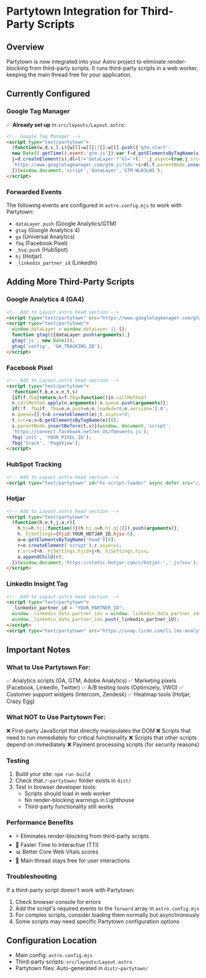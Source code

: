 # Partytown Integration for Third-Party Scripts

## Overview
Partytown is now integrated into your Astro project to eliminate render-blocking from third-party scripts. It runs third-party scripts in a web worker, keeping the main thread free for your application.

## Currently Configured

### Google Tag Manager
✅ **Already set up** in `src/layouts/Layout.astro`:
```html
<!-- Google Tag Manager -->
<script type="text/partytown">
  (function(w,d,s,l,i){w[l]=w[l]||[];w[l].push({'gtm.start':
  new Date().getTime(),event:'gtm.js'});var f=d.getElementsByTagName(s)[0],
  j=d.createElement(s),dl=l!='dataLayer'?'&l='+l:'';j.async=true;j.src=
  'https://www.googletagmanager.com/gtm.js?id='+i+dl;f.parentNode.insertBefore(j,f);
  })(window,document,'script','dataLayer','GTM-WLB3LWS');
</script>
```

### Forwarded Events
The following events are configured in `astro.config.mjs` to work with Partytown:
- `dataLayer.push` (Google Analytics/GTM)
- `gtag` (Google Analytics 4)
- `ga` (Universal Analytics)
- `fbq` (Facebook Pixel)
- `_hsq.push` (HubSpot)
- `hj` (Hotjar)
- `_linkedin_partner_id` (LinkedIn)

## Adding More Third-Party Scripts

### Google Analytics 4 (GA4)
```html
<!-- Add to Layout.astro head section -->
<script type="text/partytown" src="https://www.googletagmanager.com/gtag/js?id=GA_TRACKING_ID"></script>
<script type="text/partytown">
  window.dataLayer = window.dataLayer || [];
  function gtag(){dataLayer.push(arguments);}
  gtag('js', new Date());
  gtag('config', 'GA_TRACKING_ID');
</script>
```

### Facebook Pixel
```html
<!-- Add to Layout.astro head section -->
<script type="text/partytown">
  !function(f,b,e,v,n,t,s)
  {if(f.fbq)return;n=f.fbq=function(){n.callMethod?
  n.callMethod.apply(n,arguments):n.queue.push(arguments)};
  if(!f._fbq)f._fbq=n;n.push=n;n.loaded=!0;n.version='2.0';
  n.queue=[];t=b.createElement(e);t.async=!0;
  t.src=v;s=b.getElementsByTagName(e)[0];
  s.parentNode.insertBefore(t,s)}(window, document,'script',
  'https://connect.facebook.net/en_US/fbevents.js');
  fbq('init', 'YOUR_PIXEL_ID');
  fbq('track', 'PageView');
</script>
```

### HubSpot Tracking
```html
<!-- Add to Layout.astro head section -->
<script type="text/partytown" id="hs-script-loader" async defer src="//js.hs-scripts.com/YOUR_HUB_ID.js"></script>
```

### Hotjar
```html
<!-- Add to Layout.astro head section -->
<script type="text/partytown">
  (function(h,o,t,j,a,r){
    h.hj=h.hj||function(){(h.hj.q=h.hj.q||[]).push(arguments)};
    h._hjSettings={hjid:YOUR_HOTJAR_ID,hjsv:6};
    a=o.getElementsByTagName('head')[0];
    r=o.createElement('script');r.async=1;
    r.src=t+h._hjSettings.hjid+j+h._hjSettings.hjsv;
    a.appendChild(r);
  })(window,document,'https://static.hotjar.com/c/hotjar-','.js?sv=');
</script>
```

### LinkedIn Insight Tag
```html
<!-- Add to Layout.astro head section -->
<script type="text/partytown">
  _linkedin_partner_id = "YOUR_PARTNER_ID";
  window._linkedin_data_partner_ids = window._linkedin_data_partner_ids || [];
  window._linkedin_data_partner_ids.push(_linkedin_partner_id);
</script>
<script type="text/partytown" src="https://snap.licdn.com/li.lms-analytics/insight.min.js"></script>
```

## Important Notes

### What to Use Partytown For:
✅ Analytics scripts (GA, GTM, Adobe Analytics)
✅ Marketing pixels (Facebook, LinkedIn, Twitter)
✅ A/B testing tools (Optimizely, VWO)
✅ Customer support widgets (Intercom, Zendesk)
✅ Heatmap tools (Hotjar, Crazy Egg)

### What NOT to Use Partytown For:
❌ First-party JavaScript that directly manipulates the DOM
❌ Scripts that need to run immediately for critical functionality
❌ Scripts that other scripts depend on immediately
❌ Payment processing scripts (for security reasons)

### Testing
1. Build your site: `npm run build`
2. Check that `/~partytown/` folder exists in `dist/`
3. Test in browser developer tools:
   - Scripts should load in web worker
   - No render-blocking warnings in Lighthouse
   - Third-party functionality still works

### Performance Benefits
- ⚡ Eliminates render-blocking from third-party scripts
- 🚀 Faster Time to Interactive (TTI)
- 📊 Better Core Web Vitals scores
- 🎯 Main thread stays free for user interactions

### Troubleshooting
If a third-party script doesn't work with Partytown:
1. Check browser console for errors
2. Add the script's required events to the `forward` array in `astro.config.mjs`
3. For complex scripts, consider loading them normally but asynchronously
4. Some scripts may need specific Partytown configuration options

## Configuration Location
- Main config: `astro.config.mjs`
- Third-party scripts: `src/layouts/Layout.astro`
- Partytown files: Auto-generated in `dist/~partytown/`

